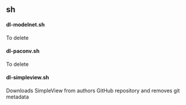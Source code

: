 ## sh

#### dl-modelnet.sh
To delete

#### dl-paconv.sh
To delete

#### dl-simpleview.sh
Downloads SimpleView from authors GitHub repository and removes git metadata
